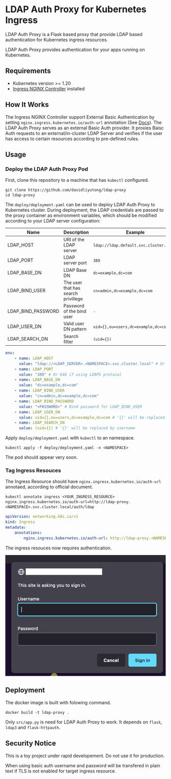 # LDAP Auth Proxy for Kubernetes Ingress

LDAP Auth Proxy is a Flask based proxy that provide LDAP based authentication for Kubernetes ingress resources.

LDAP Auth Proxy provides authentication for your apps running on Kubernetes.

## Requirements

-   Kubernetes version >= 1.20
-   [Ingress NGINX Controller](https://github.com/kubernetes/ingress-nginx) installed

## How It Works

The Ingress NGINX Controller support External Basic Authentication by setting `nginx.ingress.kubernetes.io/auth-url` annotation (See [Docs](https://kubernetes.github.io/ingress-nginx/examples/auth/external-auth/)). The LDAP Auth Proxy serves as an external Basic Auth provider. It proxies Baisc Auth requests to an external/in-cluster LDAP Server and verifies if the user has access to certain resources according to pre-defined rules.

## Usage

### Deploy the LDAP Auth Proxy Pod

First, clone this repository to a machine that has `kubectl` configured.

```shell
git clone https://github.com/davidliyutong/ldap-proxy
cd ldap-proxy
```

The `deploy/deployment.yaml` can be used to deploy LDAP Auth Proxy to Kubernetes cluster. During deployment, the LDAP credentials are passed to the proxy container as environment variables, which should be modified according to your LDAP server configuration:

| Name               | Description                         | Example                                 |
| ------------------ | ----------------------------------- | --------------------------------------- |
| LDAP_HOST          | URI of the LDAP server              | `ldap://ldap.default.svc.cluster.local` |
| LDAP_PORT          | LDAP server port                    | `389`                                   |
| LDAP_BASE_DN       | LDAP Base DN                        | `dc=example,dc=com`                     |
| LDAP_BIND_USER     | The user that has search privillege | `cn=admin,dc=example,dc=com`            |
| LDAP_BIND_PASSWORD | Password of the bind user           | `-`                                     |
| LDAP_USER_DN       | Valid user DN pattern               | `uid={},ou=users,dc=example,dc=com`     |
| LDAP_SEARCH_DN     | Search filter                       | `(uid={})`                              |

```yaml
env:
    - name: LDAP_HOST
      value: "ldap://<LDAP_SERVER>.<NAMESPACE>.svc.cluster.local" # Or ldaps://
    - name: LDAP_PORT
      value: "389" # Or 646 if using LDAPS protocal
    - name: LDAP_BASE_DN
      value: "dc=example,dc=com"
    - name: LDAP_BIND_USER
      value: "cn=admin,dc=example,dc=com"
    - name: LDAP_BIND_PASSWORD
      value: "<PASSWORD>" # Bind password for LDAP_BIND_USER
    - name: LDAP_USER_DN
      value: uid={},ou=users,dc=example,dc=com # '{}' will be replaced by username
    - name: LDAP_SEARCH_DN
      value: (uid={}) # '{}' will be replaced by username
```

Apply `deploy/deployment.yaml` with `kubectl` to an namespace.

```shell
kubectl apply -f deploy/deployment.yaml -n <NAMESPACE>
```

The pod should appear very soon.

### Tag Ingress Resouces

The Ingress Resource should have `nginx.ingress.kubernetes.io/auth-url` annotaed, according to official document.

```shell
kubectl annotate ingress <YOUR_INGRESS_RESOURCE> nginx.ingress.kubernetes.io/auth-url=http://ldap-proxy.<NAMESPACE>.svc.cluster.local/auth/ldap
```

```yaml
apiVersion: networking.k8s.io/v1
kind: Ingress
metadata:
    annotations:
        nginx.ingress.kubernetes.io/auth-url: http://ldap-proxy.<NAMESPACE>.svc.cluster.local/auth/ldap
```

The ingress resouces now requires authentication.

![Demo](img/auth.png)

## Deployment

The docker image is built with folowing command.

```shell
docker build -t ldap-proxy .
```

Only `src/app.py` is need for LDAP Auth Proxy to work. It depends on `flask`, `ldap3` and `flask-httpauth`.

## Security Notice

This is a toy project under rapid developement. Do not use it for production.

When using basic auth username and password will be transfered in plain text if TLS is not enabled for target ingress resource.
